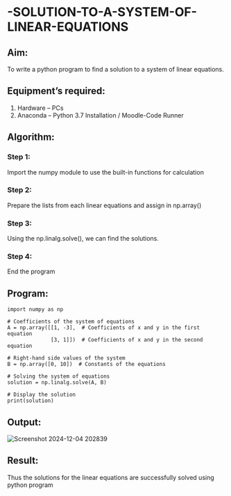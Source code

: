 # -SOLUTION-TO-A-SYSTEM-OF-LINEAR-EQUATIONS
## Aim:
To write a python program to find a solution to a system of linear equations.
## Equipment’s required:
1. 	Hardware – PCs
2. 	Anaconda – Python 3.7 Installation / Moodle-Code Runner
## Algorithm:
### Step 1: 
Import the numpy module to use the built-in functions for calculation
### Step 2: 
Prepare the lists from each linear equations and assign in np.array()
### Step 3: 
Using the np.linalg.solve(), we can find the solutions.
### Step 4: 
End the program
## Program:
```
import numpy as np

# Coefficients of the system of equations
A = np.array([[1, -3],  # Coefficients of x and y in the first equation
              [3, 1]])  # Coefficients of x and y in the second equation

# Right-hand side values of the system
B = np.array([0, 10])  # Constants of the equations

# Solving the system of equations
solution = np.linalg.solve(A, B)

# Display the solution
print(solution)

```

## Output:
![Screenshot 2024-12-04 202839](https://github.com/user-attachments/assets/025f21c3-9f48-4b84-aa7c-b58e9e4273d5)

## Result: 
Thus the solutions for the linear equations are successfully solved using python program

